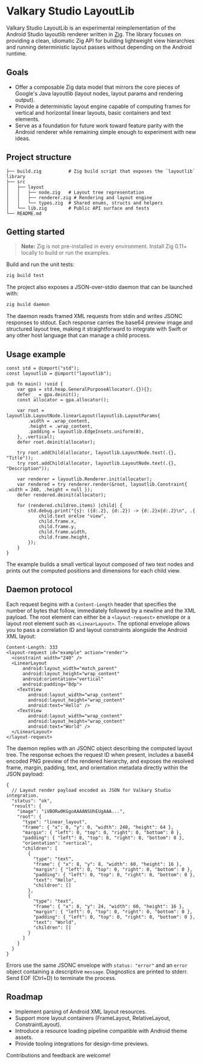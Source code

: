 # Valkary Studio LayoutLib

Valkary Studio LayoutLib is an experimental reimplementation of the Android Studio
layoutlib renderer written in [Zig](https://ziglang.org/). The library focuses on
providing a clean, idiomatic Zig API for building lightweight view hierarchies and
running deterministic layout passes without depending on the Android runtime.

## Goals

* Offer a composable Zig data model that mirrors the core pieces of Google's
  Java layoutlib (layout nodes, layout params and rendering output).
* Provide a deterministic layout engine capable of computing frames for
  vertical and horizontal linear layouts, basic containers and text elements.
* Serve as a foundation for future work toward feature parity with the Android
  renderer while remaining simple enough to experiment with new ideas.

## Project structure

```
├── build.zig          # Zig build script that exposes the `layoutlib` library
├── src
│   ├── layout
│   │   ├── node.zig   # Layout tree representation
│   │   ├── renderer.zig # Rendering and layout engine
│   │   └── types.zig  # Shared enums, structs and helpers
│   └── lib.zig        # Public API surface and tests
└── README.md
```

## Getting started

> **Note:** Zig is not pre-installed in every environment. Install Zig 0.11+
> locally to build or run the examples.

Build and run the unit tests:

```sh
zig build test
```

The project also exposes a JSON-over-stdio daemon that can be launched with:

```sh
zig build daemon
```

The daemon reads framed XML requests from stdin and writes JSONC responses to
stdout. Each response carries the base64 preview image and structured layout
tree, making it straightforward to integrate with Swift or any other host
language that can manage a child process.

## Usage example

```zig
const std = @import("std");
const layoutlib = @import("layoutlib");

pub fn main() !void {
    var gpa = std.heap.GeneralPurposeAllocator(.{}){};
    defer _ = gpa.deinit();
    const allocator = gpa.allocator();

    var root = layoutlib.LayoutNode.linearLayout(layoutlib.LayoutParams{
        .width = .wrap_content,
        .height = .wrap_content,
        .padding = layoutlib.EdgeInsets.uniform(8),
    }, .vertical);
    defer root.deinit(allocator);

    try root.addChild(allocator, layoutlib.LayoutNode.text(.{}, "Title"));
    try root.addChild(allocator, layoutlib.LayoutNode.text(.{}, "Description"));

    var renderer = layoutlib.Renderer.init(allocator);
    var rendered = try renderer.render(&root, layoutlib.Constraint{ .width = 240, .height = null });
    defer rendered.deinit(allocator);

    for (rendered.children.items) |child| {
        std.debug.print("{s}: ({d:.2}, {d:.2}) -> {d:.2}x{d:.2}\n", .{
            child.text orelse "view",
            child.frame.x,
            child.frame.y,
            child.frame.width,
            child.frame.height,
        });
    }
}
```

The example builds a small vertical layout composed of two text nodes and prints
out the computed positions and dimensions for each child view.

## Daemon protocol

Each request begins with a `Content-Length` header that specifies the number of
bytes that follow, immediately followed by a newline and the XML payload. The
root element can either be a `<layout-request>` envelope or a layout root
element such as `<LinearLayout>`. The optional envelope allows you to pass a
correlation ID and layout constraints alongside the Android XML layout:

```
Content-Length: 333
<layout-request id="example" action="render">
  <constraint width="240" />
  <LinearLayout
      android:layout_width="match_parent"
      android:layout_height="wrap_content"
      android:orientation="vertical"
      android:padding="8dp">
    <TextView
        android:layout_width="wrap_content"
        android:layout_height="wrap_content"
        android:text="Hello" />
    <TextView
        android:layout_width="wrap_content"
        android:layout_height="wrap_content"
        android:text="World" />
  </LinearLayout>
</layout-request>
```

The daemon replies with an JSONC object describing the computed layout tree. The
response echoes the request ID when present, includes a base64 encoded PNG
preview of the rendered hierarchy, and exposes the resolved frame, margin,
padding, text, and orientation metadata directly within the JSON payload:

```jsonc
{
  // Layout render payload encoded as JSON for Valkary Studio integration.
  "status": "ok",
  "result": {
    "image": "iVBORw0KGgoAAAANSUhEUgAAA...",
    "root": {
      "type": "linear_layout",
      "frame": { "x": 0, "y": 0, "width": 240, "height": 64 },
      "margin": { "left": 0, "top": 0, "right": 0, "bottom": 0 },
      "padding": { "left": 8, "top": 8, "right": 8, "bottom": 8 },
      "orientation": "vertical",
      "children": [
        {
          "type": "text",
          "frame": { "x": 8, "y": 8, "width": 60, "height": 16 },
          "margin": { "left": 0, "top": 0, "right": 0, "bottom": 0 },
          "padding": { "left": 0, "top": 0, "right": 0, "bottom": 0 },
          "text": "Hello",
          "children": []
        },
        {
          "type": "text",
          "frame": { "x": 8, "y": 24, "width": 60, "height": 16 },
          "margin": { "left": 0, "top": 0, "right": 0, "bottom": 0 },
          "padding": { "left": 0, "top": 0, "right": 0, "bottom": 0 },
          "text": "World",
          "children": []
        }
      ]
    }
  }
}
```

Errors use the same JSONC envelope with `status: "error"` and an `error`
object containing a descriptive `message`. Diagnostics are printed to stderr.
Send EOF (Ctrl+D) to terminate the process.

## Roadmap

* Implement parsing of Android XML layout resources.
* Support more layout containers (FrameLayout, RelativeLayout, ConstraintLayout).
* Introduce a resource loading pipeline compatible with Android theme assets.
* Provide tooling integrations for design-time previews.

Contributions and feedback are welcome!
